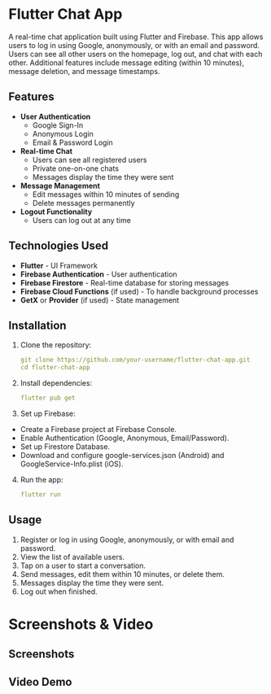 # Flutter Chat App

A real-time chat application built using Flutter and Firebase. This app allows users to log in using Google, anonymously, or with an email and password. Users can see all other users on the homepage, log out, and chat with each other. Additional features include message editing (within 10 minutes), message deletion, and message timestamps.

## Features

- **User Authentication**
  - Google Sign-In
  - Anonymous Login
  - Email & Password Login
- **Real-time Chat**
  - Users can see all registered users
  - Private one-on-one chats
  - Messages display the time they were sent
- **Message Management**
  - Edit messages within 10 minutes of sending
  - Delete messages permanently
- **Logout Functionality**
  - Users can log out at any time

## Technologies Used

- **Flutter** - UI Framework
- **Firebase Authentication** - User authentication
- **Firebase Firestore** - Real-time database for storing messages
- **Firebase Cloud Functions** (if used) - To handle background processes
- **GetX** or **Provider** (if used) - State management

## Installation

1. Clone the repository:
   ```yaml
   git clone https://github.com/your-username/flutter-chat-app.git
   cd flutter-chat-app
2. Install dependencies:
   ```yaml
   flutter pub get
3. Set up Firebase:
  - Create a Firebase project at Firebase Console.
  - Enable Authentication (Google, Anonymous, Email/Password).
  - Set up Firestore Database.
  - Download and configure google-services.json (Android) and GoogleService-Info.plist (iOS).
    
4. Run the app:
   ```yaml
   flutter run

## Usage

1. Register or log in using Google, anonymously, or with email and password.
2. View the list of available users.
3. Tap on a user to start a conversation.
4. Send messages, edit them within 10 minutes, or delete them.
5. Messages display the time they were sent.
6. Log out when finished.

# Screenshots & Video
  ## Screenshots

  ## Video Demo
